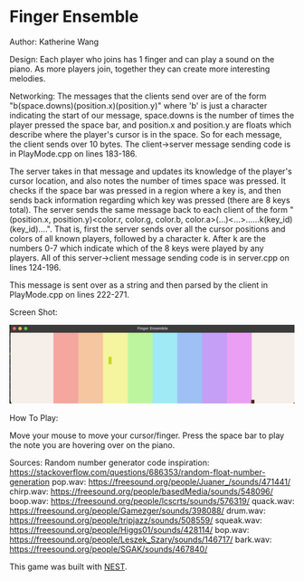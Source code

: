 # Finger Ensemble

Author: Katherine Wang

Design: Each player who joins has 1 finger and can play a sound on the piano. As more players join, together they can create more interesting melodies.

Networking: 
The messages that the clients send over are of the form "b(space.downs)(position.x)(position.y)" where 'b' is just a character indicating the start of our message, space.downs is the number of times the player pressed the space bar, and position.x and position.y are floats which describe where the player's cursor is in the space. So for each message, the client sends over 10 bytes. The client->server message sending code is in PlayMode.cpp on lines 183-186.

The server takes in that message and updates its knowledge of the player's cursor location, and also notes the number of times space was pressed. It checks if the space bar was pressed in a region where a key is, and then sends back information regarding which key was pressed (there are 8 keys total). The server sends the same message back to each client of the form "(position.x, position.y)<color.r, color.g, color.b, color.a>(...)<...>......k(key_id)(key_id)....". That is, first the server sends over all the cursor positions and colors of all known players, followed by a character k. After k are the numbers 0-7 which indicate which of the 8 keys were played by any players. All of this server->client message sending code is in server.cpp on lines 124-196. 

This message is sent over as a string and then parsed by the client in PlayMode.cpp on lines 222-271.

Screen Shot:

![Screen Shot](screenshot.png)

How To Play:

Move your mouse to move your cursor/finger. Press the space bar to play the note you are hovering over on the piano.

Sources: 
Random number generator code inspiration: https://stackoverflow.com/questions/686353/random-float-number-generation
pop.wav: https://freesound.org/people/Juaner_/sounds/471441/
chirp.wav: https://freesound.org/people/basedMedia/sounds/548096/
boop.wav: https://freesound.org/people/lcscrts/sounds/576319/
quack.wav: https://freesound.org/people/Gamezger/sounds/398088/
drum.wav: https://freesound.org/people/tripjazz/sounds/508559/
squeak.wav: https://freesound.org/people/Higgs01/sounds/428114/
bop.wav: https://freesound.org/people/Leszek_Szary/sounds/146717/
bark.wav: https://freesound.org/people/SGAK/sounds/467840/


This game was built with [NEST](NEST.md).

